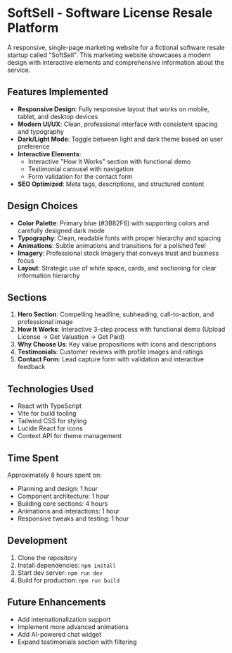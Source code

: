 # SoftSell - Software License Resale Platform

A responsive, single-page marketing website for a fictional software resale startup called "SoftSell". This marketing website showcases a modern design with interactive elements and comprehensive information about the service.

## Features Implemented

- **Responsive Design**: Fully responsive layout that works on mobile, tablet, and desktop devices
- **Modern UI/UX**: Clean, professional interface with consistent spacing and typography
- **Dark/Light Mode**: Toggle between light and dark theme based on user preference
- **Interactive Elements**: 
  - Interactive "How It Works" section with functional demo
  - Testimonial carousel with navigation
  - Form validation for the contact form
- **SEO Optimized**: Meta tags, descriptions, and structured content

## Design Choices

- **Color Palette**: Primary blue (#3B82F6) with supporting colors and carefully designed dark mode
- **Typography**: Clean, readable fonts with proper hierarchy and spacing
- **Animations**: Subtle animations and transitions for a polished feel
- **Imagery**: Professional stock imagery that conveys trust and business focus
- **Layout**: Strategic use of white space, cards, and sectioning for clear information hierarchy

## Sections

1. **Hero Section**: Compelling headline, subheading, call-to-action, and professional image
2. **How It Works**: Interactive 3-step process with functional demo (Upload License → Get Valuation → Get Paid)
3. **Why Choose Us**: Key value propositions with icons and descriptions
4. **Testimonials**: Customer reviews with profile images and ratings
5. **Contact Form**: Lead capture form with validation and interactive feedback

## Technologies Used

- React with TypeScript
- Vite for build tooling
- Tailwind CSS for styling
- Lucide React for icons
- Context API for theme management

## Time Spent

Approximately 8 hours spent on:
- Planning and design: 1 hour
- Component architecture: 1 hour
- Building core sections: 4 hours
- Animations and interactions: 1 hour
- Responsive tweaks and testing: 1 hour

## Development 

1. Clone the repository
2. Install dependencies: `npm install`
3. Start dev server: `npm run dev`
4. Build for production: `npm run build`

## Future Enhancements

- Add internationalization support
- Implement more advanced animations
- Add AI-powered chat widget
- Expand testimonials section with filtering